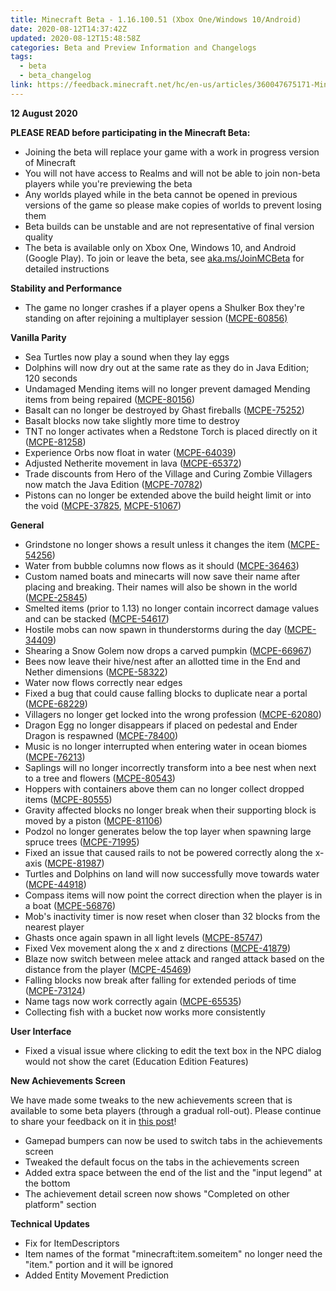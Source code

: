 ```yaml
---
title: Minecraft Beta - 1.16.100.51 (Xbox One/Windows 10/Android)
date: 2020-08-12T14:37:42Z
updated: 2020-08-12T15:48:58Z
categories: Beta and Preview Information and Changelogs
tags:
  - beta
  - beta_changelog
link: https://feedback.minecraft.net/hc/en-us/articles/360047675171-Minecraft-Beta-1-16-100-51-Xbox-One-Windows-10-Android-
---
```


**12 August 2020**

**PLEASE READ before participating in the Minecraft Beta:**

- Joining the beta will replace your game with a work in progress version of Minecraft
- You will not have access to Realms and will not be able to join non-beta players while you're previewing the beta
- Any worlds played while in the beta cannot be opened in previous versions of the game so please make copies of worlds to prevent losing them
- Beta builds can be unstable and are not representative of final version quality
- The beta is available only on Xbox One, Windows 10, and Android (Google Play). To join or leave the beta, see [aka.ms/JoinMCBeta](https://aka.ms/JoinMCBeta) for detailed instructions

**Stability and Performance**

- The game no longer crashes if a player opens a Shulker Box they're standing on after rejoining a multiplayer session ([MCPE-60856)](https://bugs.mojang.com/browse/MCPE-60856)

**Vanilla Parity**

- Sea Turtles now play a sound when they lay eggs
- Dolphins will now dry out at the same rate as they do in Java Edition; 120 seconds
- Undamaged Mending items will no longer prevent damaged Mending items from being repaired ([MCPE-80156](https://bugs.mojang.com/browse/MCPE-80156))
- Basalt can no longer be destroyed by Ghast fireballs ([MCPE-75252](https://bugs.mojang.com/browse/MCPE-75252)) 
- Basalt blocks now take slightly more time to destroy
- TNT no longer activates when a Redstone Torch is placed directly on it ([MCPE-81258](https://bugs.mojang.com/browse/MCPE-81258)) 
- Experience Orbs now float in water ([MCPE-64039](https://bugs.mojang.com/browse/MCPE-64039)) 
- Adjusted Netherite movement in lava ([MCPE-65372](https://bugs.mojang.com/browse/MCPE-65372)) 
- Trade discounts from Hero of the Village and Curing Zombie Villagers now match the Java Edition ([MCPE-70782](https://bugs.mojang.com/browse/MCPE-70782)) 
- Pistons can no longer be extended above the build height limit or into the void ([MCPE-37825](https://bugs.mojang.com/browse/MCPE-37825), [MCPE-51067](https://bugs.mojang.com/browse/MCPE-51067))

**General**

- Grindstone no longer shows a result unless it changes the item ([MCPE-54256](https://bugs.mojang.com/browse/MCPE-54256)) 
- Water from bubble columns now flows as it should ([MCPE-36463](https://bugs.mojang.com/browse/MCPE-36463)) 
- Custom named boats and minecarts will now save their name after placing and breaking. Their names will also be shown in the world ([MCPE-25845](https://bugs.mojang.com/browse/MCPE-25845)) 
- Smelted items (prior to 1.13) no longer contain incorrect damage values and can be stacked ([MCPE-54617](https://bugs.mojang.com/browse/MCPE-54617)) 
- Hostile mobs can now spawn in thunderstorms during the day ([MCPE-34409](https://bugs.mojang.com/browse/MCPE-34409)) 
- Shearing a Snow Golem now drops a carved pumpkin ([MCPE-66967](https://bugs.mojang.com/browse/MCPE-66967)) 
- Bees now leave their hive/nest after an allotted time in the End and Nether dimensions ([MCPE-58322](https://bugs.mojang.com/browse/MCPE-58322)) 
- Water now flows correctly near edges 
- Fixed a bug that could cause falling blocks to duplicate near a portal ([MCPE-68229](https://bugs.mojang.com/browse/MCPE-68229)) 
- Villagers no longer get locked into the wrong profession ([MCPE-62080](https://bugs.mojang.com/browse/MCPE-62080)) 
- Dragon Egg no longer disappears if placed on pedestal and Ender Dragon is respawned ([MCPE-78400](https://bugs.mojang.com/browse/MCPE-78400)) 
- Music is no longer interrupted when entering water in ocean biomes ([MCPE-76213](https://bugs.mojang.com/browse/MCPE-76213))
- Saplings will no longer incorrectly transform into a bee nest when next to a tree and flowers ([MCPE-80543](https://bugs.mojang.com/browse/MCPE-80543)) 
- Hoppers with containers above them can no longer collect dropped items ([MCPE-80555](https://bugs.mojang.com/browse/MCPE-80555)) 
- Gravity affected blocks no longer break when their supporting block is moved by a piston ([MCPE-81106](https://bugs.mojang.com/browse/MCPE-81106)) 
- Podzol no longer generates below the top layer when spawning large spruce trees ([MCPE-71995](https://bugs.mojang.com/browse/MCPE-71995)) 
- Fixed an issue that caused rails to not be powered correctly along the x-axis ([MCPE-81987](https://bugs.mojang.com/browse/MCPE-81987)) 
- Turtles and Dolphins on land will now successfully move towards water ([MCPE-44918](https://bugs.mojang.com/browse/MCPE-44918)) 
- Compass items will now point the correct direction when the player is in a boat ([MCPE-56876](https://bugs.mojang.com/browse/MCPE-56876)) 
- Mob's inactivity timer is now reset when closer than 32 blocks from the nearest player 
- Ghasts once again spawn in all light levels ([MCPE-85747](https://bugs.mojang.com/browse/MCPE-85747)) 
- Fixed Vex movement along the x and z directions ([MCPE-41879](https://bugs.mojang.com/browse/MCPE-41879)) 
- Blaze now switch between melee attack and ranged attack based on the distance from the player ([MCPE-45469](https://bugs.mojang.com/browse/MCPE-45469)) 
- Falling blocks now break after falling for extended periods of time ([MCPE-73124](https://bugs.mojang.com/browse/MCPE-73124)) 
- Name tags now work correctly again ([MCPE-65535](https://bugs.mojang.com/browse/MCPE-65535))
- Collecting fish with a bucket now works more consistently  

**User Interface**

- Fixed a visual issue where clicking to edit the text box in the NPC dialog would not show the caret (Education Edition Features)

**New Achievements Screen**

We have made some tweaks to the new achievements screen that is available to some beta players (through a gradual roll-out). Please continue to share your feedback on it in [this post](https://aka.ms/mcAchievementBeta)!

- Gamepad bumpers can now be used to switch tabs in the achievements screen 
- Tweaked the default focus on the tabs in the achievements screen 
- Added extra space between the end of the list and the "input legend" at the bottom
- The achievement detail screen now shows "Completed on other platform" section 

**Technical Updates**

- Fix for ItemDescriptors
- Item names of the format "minecraft:item.someitem" no longer need the "item." portion and it will be ignored
- Added Entity Movement Prediction
